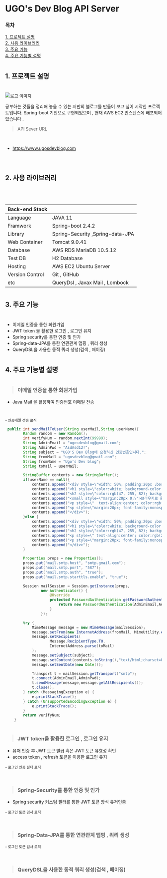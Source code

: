 ##
# UGO's Dev Blog API Server

### 목차

[1. 프로젝트 설명](#1.-프로젝트-설명 )
<br/>
[2. 사용 라이브러리](#2.-사용-라이브러리)
<br/>
[3. 주요 기능](#3.-주요-기능)
<br/>
[4. 주요 기능별 설명](#4.-주요-기능별-설명)
<br/>

#
## 1. 프로젝트 설명 
#
![로고 이미지](https://img1.daumcdn.net/thumb/R1280x0/?scode=mtistory2&fname=https%3A%2F%2Fblog.kakaocdn.net%2Fdn%2FEACL2%2FbtrnfBYVtgA%2FL4dVWu9Dv4RddOZrhwxBrK%2Fimg.png)


공부하는 것들을 정리해 놓을 수 있는 저만의 블로그를 만들어 보고 싶어 시작한 프로젝트입니다. Spring-boot 기반으로 구현되었으며 , 현재 AWS EC2 인스턴스에 배포되어 있습니다 . 
<br/>

> API Sever URL

<br/>

- https://www.ugosdevblog.com

<br/>




#
## 2. 사용 라이브러리
#

<br/>

Back-end Stack||
--|--  
Language | JAVA 11
Framwork | Spring-boot 2.4.2
Library| Spring-Security ,Spring-data-JPA 
Web Container | Tomcat 9.0.41 
Database | AWS RDS MariaDB 10.5.12
Test DB | H2 Database
Hosting | AWS EC2 Ubuntu Server
Version Control| Git , GitHub
etc | QueryDsl , Javax Mail , Lombock


#
## 3. 주요 기능
#

- 이메일 인증을 통한 회원가입 
- JWT token 을 활용한 로그인 , 로그인 유지 
- Spring security를 통한 인증 및 인가 
- Spring-data-JPA를 통한 연관관계 맵핑 , 쿼리 생성
- QueryDSL을 사용한 동적 쿼리 생성(검색 , 페이징)

#
## 4. 주요 기능별 설명
#

> ### 이메일 인증을 통한 회원가입
- Java Mail 을 활용하여 인증번호 이메일 전송 

#

<small>- 인증메일 전송 로직</small>

```java
 public int sendMailToUser(String userMail,String userName){
        Random random = new Random();
        int verifyNum = random.nextInt(99999);
        String AdminEmail = "ugosdevblog@gmail.com";
        String AdminPwd = "AsdAsd12!";
        String subject = "UGO'S Dev Blog에 요청하신 인증번호입니다.";
        String fromMail = "ugosdevblog@gmail.com";
        String fromName = "Ugo's Dev blog";
        String toMail = userMail;

        StringBuffer contents = new StringBuffer();
        if(userName == null){
            contents.append("<div style=\"width: 50%; padding:20px ;border: 1px solid black; background-color: whitesmoke; border-radius: 30px; margin: 20px 20px;\">\n");
            contents.append("<h1 style=\"color:white; background-color:coral ;margin-top:20px;\">안녕하세요 Ugos Dev blog에</h1>\n");
            contents.append("<h2 style=\"color:rgb(47, 255, 82); background:royalblue;\">요청하신 인증번호입니다.</h2>");
            contents.append("<small style=\"margin:20px 0;\">브라우저로 돌아가 아래 번호를 입력해 주세요.</small>");
            contents.append("<p style=\"  text-align:center; color:rgb(27, 41, 20);font-size:30px;  border-radius: 30px; border:2px solid rgb(47, 255, 82)\">"+verifyNum+"</p>");
            contents.append("<p style=\"margin:20px; font-family:monospace; font-weight: 700;\">UGO's Dev Blog </p>");
            contents.append("</div>");
        }else {
            contents.append("<div style=\"width: 50%; padding:20px ;border: 1px solid black; background-color: whitesmoke; border-radius: 30px; margin: 20px 20px;\">\n");
            contents.append("<h1 style=\"color:white; background-color:coral ;margin-top:20px;\">안녕하세요 Ugos Dev blog 입니다</h1>\n");
            contents.append("<h2 style=\"color:rgb(47, 255, 82); background:royalblue;\">회원님의 아이디는</h2>");
            contents.append("<p style=\" text-align:center; color:rgb(27, 41, 20);font-size:30px; border-radius: 30px; border:2px solid rgb(47, 255, 82)\">"+userName+" 입니다.</p>");
            contents.append("<p style=\"margin:20px; font-family:monospace; font-weight: 700;\">UGO's Dev Blog </p>");
            contents.append("</div>");
        }

        Properties props = new Properties();
        props.put("mail.smtp.host", "smtp.gmail.com");
        props.put("mail.smtp.port", "587");
        props.put("mail.smtp.auth", "true");
        props.put("mail.smtp.starttls.enable", "true");

        Session mailSession = Session.getInstance(props,
                new Authenticator() {
                    @Override
                    protected PasswordAuthentication getPasswordAuthentication() {
                        return new PasswordAuthentication(AdminEmail,AdminPwd);
                    }
                });

        try {
            MimeMessage message = new MimeMessage(mailSession);
            message.setFrom(new InternetAddress(fromMail, MimeUtility.encodeText(fromName,"UTF-8","B")));
            message.setRecipients(
                    Message.RecipientType.TO,
                    InternetAddress.parse(toMail)
            );
            message.setSubject(subject);
            message.setContent(contents.toString(),"text/html;charset=UTF-8");
            message.setSentDate(new Date());

            Transport t = mailSession.getTransport("smtp");
            t.connect(AdminEmail,AdminPwd);
            t.sendMessage(message,message.getAllRecipients());
            t.close();
        } catch (MessagingException e) {
            e.printStackTrace();
        } catch (UnsupportedEncodingException e) {
            e.printStackTrace();
        }
        return verifyNum;
    }
```

#
> ### JWT token을 활용한 로그인 , 로그인 유지 

- 유저 인증 후 JWT 토큰 발급 혹은 JWT 토큰 유효성 확인
- access token , refresh 토큰을 이용한 로그인 유지

<small>- 로그인 인증 필터 로직</small>

```java
```


#

> ### Spring-Security를 통한 인증 및 인가 
- Spring security 커스텀 필터를 통한 JWT 토큰 방식 유저인증 

<small>- 로그인 토큰 검사 로직</small>

```java
```


#

> ### Spring-Data-JPA를 통한 연관관계 맵핑 , 쿼리 생성

<small>- 로그인 토큰 검사 로직</small>

```java
```

#

> ### QueryDSL을 사용한 동적 쿼리 생성(검색 , 페이징)



#
